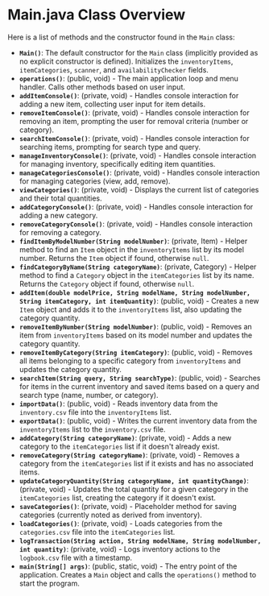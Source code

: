 # Main.java Class Overview

Here is a list of methods and the constructor found in the `Main` class:

*   **`Main()`**: The default constructor for the `Main` class (implicitly provided as no explicit constructor is defined). Initializes the `inventoryItems`, `itemCategories`, `scanner`, and `availabilityChecker` fields.
*   **`operations()`**: (public, void) - The main application loop and menu handler. Calls other methods based on user input.
*   **`addItemConsole()`**: (private, void) - Handles console interaction for adding a new item, collecting user input for item details.
*   **`removeItemConsole()`**: (private, void) - Handles console interaction for removing an item, prompting the user for removal criteria (number or category).
*   **`searchItemConsole()`**: (private, void) - Handles console interaction for searching items, prompting for search type and query.
*   **`manageInventoryConsole()`**: (private, void) - Handles console interaction for managing inventory, specifically editing item quantities.
*   **`manageCategoriesConsole()`**: (private, void) - Handles console interaction for managing categories (view, add, remove).
*   **`viewCategories()`**: (private, void) - Displays the current list of categories and their total quantities.
*   **`addCategoryConsole()`**: (private, void) - Handles console interaction for adding a new category.
*   **`removeCategoryConsole()`**: (private, void) - Handles console interaction for removing a category.
*   **`findItemByModelNumber(String modelNumber)`**: (private, Item) - Helper method to find an `Item` object in the `inventoryItems` list by its model number. Returns the `Item` object if found, otherwise `null`.
*   **`findCategoryByName(String categoryName)`**: (private, Category) - Helper method to find a `Category` object in the `itemCategories` list by its name. Returns the `Category` object if found, otherwise `null`.
*   **`addItem(double modelPrice, String modelName, String modelNumber, String itemCategory, int itemQuantity)`**: (public, void) - Creates a new `Item` object and adds it to the `inventoryItems` list, also updating the category quantity.
*   **`removeItemByNumber(String modelNumber)`**: (public, void) - Removes an item from `inventoryItems` based on its model number and updates the category quantity.
*   **`removeItemByCategory(String itemCategory)`**: (public, void) - Removes all items belonging to a specific category from `inventoryItems` and updates the category quantity.
*   **`searchItem(String query, String searchType)`**: (public, void) - Searches for items in the current inventory and saved items based on a query and search type (name, number, or category).
*   **`importData()`**: (public, void) - Reads inventory data from the `inventory.csv` file into the `inventoryItems` list.
*   **`exportData()`**: (public, void) - Writes the current inventory data from the `inventoryItems` list to the `inventory.csv` file.
*   **`addCategory(String categoryName)`**: (private, void) - Adds a new category to the `itemCategories` list if it doesn't already exist.
*   **`removeCategory(String categoryName)`**: (private, void) - Removes a category from the `itemCategories` list if it exists and has no associated items.
*   **`updateCategoryQuantity(String categoryName, int quantityChange)`**: (private, void) - Updates the total quantity for a given category in the `itemCategories` list, creating the category if it doesn't exist.
*   **`saveCategories()`**: (private, void) - Placeholder method for saving categories (currently noted as derived from inventory).
*   **`loadCategories()`**: (private, void) - Loads categories from the `categories.csv` file into the `itemCategories` list.
*   **`logTransaction(String action, String modelName, String modelNumber, int quantity)`**: (private, void) - Logs inventory actions to the `logbook.csv` file with a timestamp.
*   **`main(String[] args)`**: (public, static, void) - The entry point of the application. Creates a `Main` object and calls the `operations()` method to start the program. 